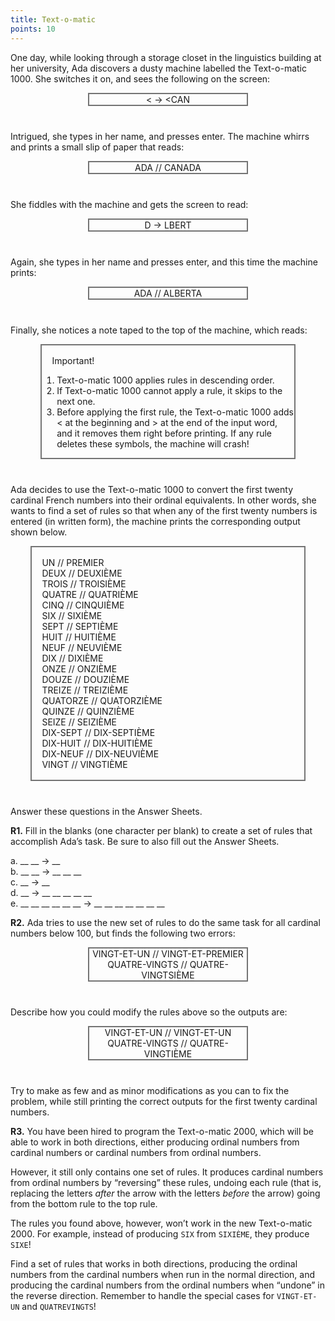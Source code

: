 ```yaml
---
title: Text-o-matic
points: 10
---
```


One day, while looking through a storage closet in the linguistics building at her university, Ada discovers a
dusty machine labelled the Text-o-matic 1000. She switches it on, and sees the following on the screen:

<div style="border-style: solid; border-width: 2px; border-color: #747474; text-align: center; width: 50%; margin: auto; margin-bottom: 2.5rem;">&lt; → &lt;CAN</div>


Intrigued, she types in her name, and presses enter. The machine whirrs and prints a small slip of paper that
reads:

<div style="border-style: solid; border-width: 2px; border-color: #747474; text-align: center; width: 50%; margin: auto; margin-bottom: 2.5rem;">ADA // CANADA</div>

She fiddles with the machine and gets the screen to read:

<div style="border-style: solid; border-width: 2px; border-color: #747474; text-align: center; width: 50%; margin: auto; margin-bottom: 2.5rem;">D → LBERT</div>

Again, she types in her name and presses enter, and this time the machine prints:

<div style="border-style: solid; border-width: 2px; border-color: #747474; text-align: center; width: 50%; margin: auto; margin-bottom: 2.5rem;">ADA // ALBERTA</div>

Finally, she notices a note taped to the top of the machine, which reads:

<div style="border-style: solid; border-width: 2px; border-color: #747474;width: 80%; margin: auto; margin-bottom: 2.5rem;">
<div style="margin-left: 1rem; margin-top: 1rem;">Important!</div>

1. Text-o-matic 1000 applies rules in descending order.
2. If Text-o-matic 1000 cannot apply a rule, it skips to the next one.
3. Before applying the first rule, the Text-o-matic 1000 adds < at the beginning and > at the end of the input word, and it removes them right before
printing. If any rule deletes these symbols, the machine will crash!
</div>


Ada decides to use the Text-o-matic 1000 to convert the first twenty cardinal French numbers into their ordinal equivalents. In other words, she wants to find a set of rules so that when any of the first twenty numbers
is entered (in written form), the machine prints the corresponding output shown below.

<div style="border-style: solid; border-width: 2px; border-color: #747474;width: 80%; margin: auto; margin-bottom: 2.5rem; overflow: hidden; padding: 1rem;">
<div class="six columns">
UN // PREMIER
<br>DEUX // DEUXIÈME 
<br>TROIS // TROISIÈME 
<br>QUATRE // QUATRIÈME 
<br>CINQ // CINQUIÈME 
<br>SIX // SIXIÈME 
<br>SEPT // SEPTIÈME 
<br>HUIT // HUITIÈME 
<br>NEUF // NEUVIÈME 
<br>DIX // DIXIÈME 
</div> 

<div class="six columns">
ONZE // ONZIÈME
<br>DOUZE // DOUZIÈME
<br>TREIZE // TREIZIÈME
<br>QUATORZE // QUATORZIÈME
<br>QUINZE // QUINZIÈME
<br>SEIZE // SEIZIÈME
<br>DIX-SEPT // DIX-SEPTIÈME
<br>DIX-HUIT // DIX-HUITIÈME
<br>DIX-NEUF // DIX-NEUVIÈME
<br>VINGT // VINGTIÈME
</div>
</div>

Answer these questions in the Answer Sheets.

**R1.** Fill in the blanks (one character per blank) to create a set of rules that accomplish Ada’s task. Be sure to
also fill out the Answer Sheets.

a. __ __ → __ 
<br>b. __ __ → __ __ __
<br>c. __ → __
<br>d. __ → __ __ __ __ __
<br>e. __ __ __ __ __ __ → __ __ __ __ __ __ __

**R2.** Ada tries to use the new set of rules to do the same task for all cardinal numbers below 100, but finds
the following two errors:

<div style="border-style: solid; border-width: 2px; border-color: #747474; text-align: center; width: 50%; margin: auto; margin-bottom: 2.5rem;">VINGT-ET-UN // VINGT-ET-PREMIER<br>QUATRE-VINGTS // QUATRE-VINGTSIÈME</div>

Describe how you could modify the rules above so the outputs are:

<div style="border-style: solid; border-width: 2px; border-color: #747474; text-align: center; width: 50%; margin: auto; margin-bottom: 2.5rem;">VINGT-ET-UN // VINGT-ET-UN<br>QUATRE-VINGTS // QUATRE-VINGTIÈME</div>


Try to make as few and as minor modifications as you can to fix the problem, while still printing the correct
outputs for the first twenty cardinal numbers.

**R3.** You have been hired to program the Text-o-matic 2000, which will be able to work in both directions,
either producing ordinal numbers from cardinal numbers or cardinal numbers from ordinal numbers.

However, it still only contains one set of rules. It produces cardinal numbers from ordinal numbers by
“reversing” these rules, undoing each rule (that is, replacing the letters *after* the arrow with the letters *before*
the arrow) going from the bottom rule to the top rule.

The rules you found above, however, won’t work in the new Text-o-matic 2000. For example, instead of producing `SIX` from `SIXIÈME`, they produce `SIXE`!

Find a set of rules that works in both directions, producing the ordinal numbers from the cardinal numbers
when run in the normal direction, and producing the cardinal numbers from the ordinal numbers when
“undone” in the reverse direction. Remember to handle the special cases for `VINGT-ET-UN` and `QUATREVINGTS`!